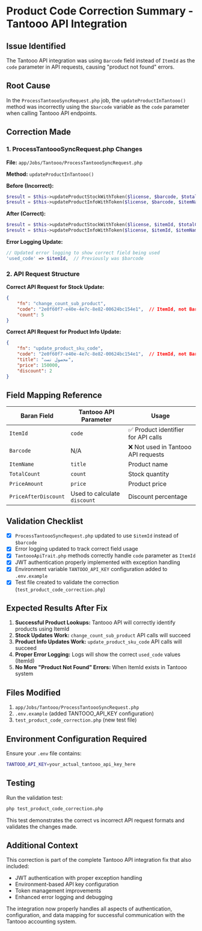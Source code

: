 # Product Code Correction Summary - Tantooo API Integration

## Issue Identified
The Tantooo API integration was using `Barcode` field instead of `ItemId` as the `code` parameter in API requests, causing "product not found" errors.

## Root Cause
In the `ProcessTantoooSyncRequest.php` job, the `updateProductInTantooo()` method was incorrectly using the `$barcode` variable as the `code` parameter when calling Tantooo API endpoints.

## Correction Made

### 1. ProcessTantoooSyncRequest.php Changes

**File:** `app/Jobs/Tantooo/ProcessTantoooSyncRequest.php`

**Method:** `updateProductInTantooo()`

**Before (Incorrect):**
```php
$result = $this->updateProductStockWithToken($license, $barcode, $totalCount);
$result = $this->updateProductInfoWithToken($license, $barcode, $itemName, $priceAmount, $discount);
```

**After (Correct):**
```php
$result = $this->updateProductStockWithToken($license, $itemId, $totalCount);
$result = $this->updateProductInfoWithToken($license, $itemId, $itemName, $priceAmount, $discount);
```

**Error Logging Update:**
```php
// Updated error logging to show correct field being used
'used_code' => $itemId,  // Previously was $barcode
```

### 2. API Request Structure

**Correct API Request for Stock Update:**
```json
{
    "fn": "change_count_sub_product",
    "code": "2e0f60f7-e40e-4e7c-8e82-00624bc154e1",  // ItemId, not Barcode
    "count": 5
}
```

**Correct API Request for Product Info Update:**
```json
{
    "fn": "update_product_sku_code",
    "code": "2e0f60f7-e40e-4e7c-8e82-00624bc154e1",  // ItemId, not Barcode
    "title": "محصول تست",
    "price": 150000,
    "discount": 2
}
```

## Field Mapping Reference

| Baran Field | Tantooo API Parameter | Usage |
|-------------|----------------------|-------|
| `ItemId` | `code` | ✅ Product identifier for API calls |
| `Barcode` | N/A | ❌ Not used in Tantooo API requests |
| `ItemName` | `title` | Product name |
| `TotalCount` | `count` | Stock quantity |
| `PriceAmount` | `price` | Product price |
| `PriceAfterDiscount` | Used to calculate `discount` | Discount percentage |

## Validation Checklist

- [x] `ProcessTantoooSyncRequest.php` updated to use `$itemId` instead of `$barcode`
- [x] Error logging updated to track correct field usage
- [x] `TantoooApiTrait.php` methods correctly handle `code` parameter as `ItemId`
- [x] JWT authentication properly implemented with exception handling
- [x] Environment variable `TANTOOO_API_KEY` configuration added to `.env.example`
- [x] Test file created to validate the correction (`test_product_code_correction.php`)

## Expected Results After Fix

1. **Successful Product Lookups:** Tantooo API will correctly identify products using ItemId
2. **Stock Updates Work:** `change_count_sub_product` API calls will succeed
3. **Product Info Updates Work:** `update_product_sku_code` API calls will succeed
4. **Proper Error Logging:** Logs will show the correct `used_code` values (ItemId)
5. **No More "Product Not Found" Errors:** When ItemId exists in Tantooo system

## Files Modified

1. `app/Jobs/Tantooo/ProcessTantoooSyncRequest.php`
2. `.env.example` (added TANTOOO_API_KEY configuration)
3. `test_product_code_correction.php` (new test file)

## Environment Configuration Required

Ensure your `.env` file contains:
```bash
TANTOOO_API_KEY=your_actual_tantooo_api_key_here
```

## Testing

Run the validation test:
```bash
php test_product_code_correction.php
```

This test demonstrates the correct vs incorrect API request formats and validates the changes made.

## Additional Context

This correction is part of the complete Tantooo API integration fix that also included:
- JWT authentication with proper exception handling
- Environment-based API key configuration
- Token management improvements
- Enhanced error logging and debugging

The integration now properly handles all aspects of authentication, configuration, and data mapping for successful communication with the Tantooo accounting system.
